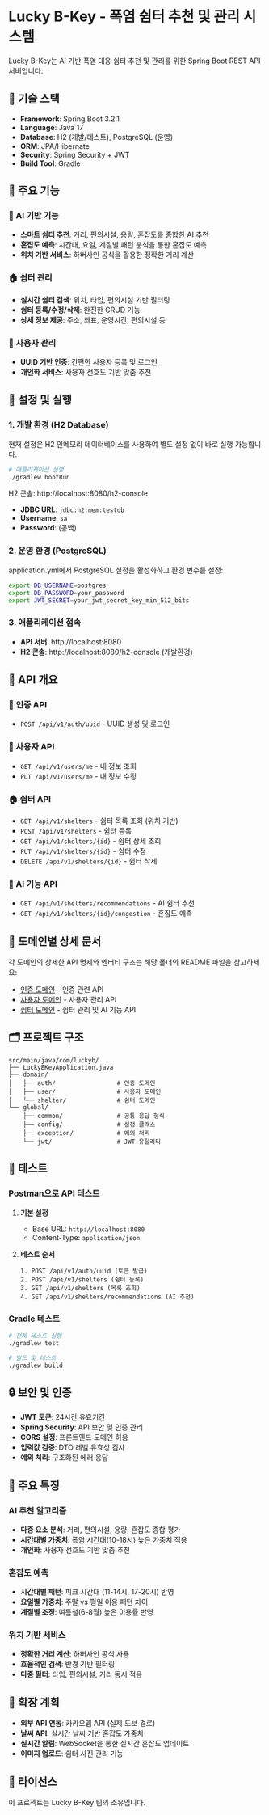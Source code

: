 # Lucky B-Key - 폭염 쉼터 추천 및 관리 시스템

Lucky B-Key는 AI 기반 폭염 대응 쉼터 추천 및 관리를 위한 Spring Boot REST API 서버입니다.

## 🚀 기술 스택

- **Framework**: Spring Boot 3.2.1
- **Language**: Java 17
- **Database**: H2 (개발/테스트), PostgreSQL (운영)
- **ORM**: JPA/Hibernate
- **Security**: Spring Security + JWT
- **Build Tool**: Gradle

## 🌟 주요 기능

### 🤖 AI 기반 기능
- **스마트 쉼터 추천**: 거리, 편의시설, 용량, 혼잡도를 종합한 AI 추천
- **혼잡도 예측**: 시간대, 요일, 계절별 패턴 분석을 통한 혼잡도 예측
- **위치 기반 서비스**: 하버사인 공식을 활용한 정확한 거리 계산

### 🏠 쉼터 관리
- **실시간 쉼터 검색**: 위치, 타입, 편의시설 기반 필터링
- **쉼터 등록/수정/삭제**: 완전한 CRUD 기능
- **상세 정보 제공**: 주소, 좌표, 운영시간, 편의시설 등

### 👤 사용자 관리
- **UUID 기반 인증**: 간편한 사용자 등록 및 로그인
- **개인화 서비스**: 사용자 선호도 기반 맞춤 추천

## 🔧 설정 및 실행

### 1. 개발 환경 (H2 Database)

현재 설정은 H2 인메모리 데이터베이스를 사용하여 별도 설정 없이 바로 실행 가능합니다.

```bash
# 애플리케이션 실행
./gradlew bootRun
```

H2 콘솔: http://localhost:8080/h2-console
- **JDBC URL**: `jdbc:h2:mem:testdb`
- **Username**: `sa`
- **Password**: (공백)

### 2. 운영 환경 (PostgreSQL)

application.yml에서 PostgreSQL 설정을 활성화하고 환경 변수를 설정:

```bash
export DB_USERNAME=postgres
export DB_PASSWORD=your_password
export JWT_SECRET=your_jwt_secret_key_min_512_bits
```

### 3. 애플리케이션 접속

- **API 서버**: http://localhost:8080
- **H2 콘솔**: http://localhost:8080/h2-console (개발환경)

## 📖 API 개요

### 🔐 인증 API
- `POST /api/v1/auth/uuid` - UUID 생성 및 로그인

### 👤 사용자 API  
- `GET /api/v1/users/me` - 내 정보 조회
- `PUT /api/v1/users/me` - 내 정보 수정

### 🏠 쉼터 API
- `GET /api/v1/shelters` - 쉼터 목록 조회 (위치 기반)
- `POST /api/v1/shelters` - 쉼터 등록
- `GET /api/v1/shelters/{id}` - 쉼터 상세 조회
- `PUT /api/v1/shelters/{id}` - 쉼터 수정
- `DELETE /api/v1/shelters/{id}` - 쉼터 삭제

### 🤖 AI 기능 API
- `GET /api/v1/shelters/recommendations` - AI 쉼터 추천
- `GET /api/v1/shelters/{id}/congestion` - 혼잡도 예측

## 📁 도메인별 상세 문서

각 도메인의 상세한 API 명세와 엔터티 구조는 해당 폴더의 README 파일을 참고하세요:

- [인증 도메인](src/main/java/com/luckyb/domain/auth/README.md) - 인증 관련 API
- [사용자 도메인](src/main/java/com/luckyb/domain/user/README.md) - 사용자 관리 API  
- [쉼터 도메인](src/main/java/com/luckyb/domain/shelter/README.md) - 쉼터 관리 및 AI 기능 API

## 🗂️ 프로젝트 구조

```
src/main/java/com/luckyb/
├── LuckyBKeyApplication.java
├── domain/
│   ├── auth/                 # 인증 도메인
│   ├── user/                 # 사용자 도메인
│   └── shelter/              # 쉼터 도메인
└── global/
    ├── common/               # 공통 응답 형식
    ├── config/               # 설정 클래스
    ├── exception/            # 예외 처리
    └── jwt/                  # JWT 유틸리티
```

## 🧪 테스트

### Postman으로 API 테스트

1. **기본 설정**
   - Base URL: `http://localhost:8080`
   - Content-Type: `application/json`

2. **테스트 순서**
   ```
   1. POST /api/v1/auth/uuid (토큰 발급)
   2. POST /api/v1/shelters (쉼터 등록)
   3. GET /api/v1/shelters (목록 조회)
   4. GET /api/v1/shelters/recommendations (AI 추천)
   ```

### Gradle 테스트

```bash
# 전체 테스트 실행
./gradlew test

# 빌드 및 테스트
./gradlew build
```

## 🔒 보안 및 인증

- **JWT 토큰**: 24시간 유효기간
- **Spring Security**: API 보안 및 인증 관리
- **CORS 설정**: 프론트엔드 도메인 허용
- **입력값 검증**: DTO 레벨 유효성 검사
- **예외 처리**: 구조화된 에러 응답

## 🌟 주요 특징

### AI 추천 알고리즘
- **다중 요소 분석**: 거리, 편의시설, 용량, 혼잡도 종합 평가
- **시간대별 가중치**: 폭염 시간대(10-18시) 높은 가중치 적용
- **개인화**: 사용자 선호도 기반 맞춤 추천

### 혼잡도 예측
- **시간대별 패턴**: 피크 시간대 (11-14시, 17-20시) 반영
- **요일별 가중치**: 주말 vs 평일 이용 패턴 차이
- **계절별 조정**: 여름철(6-8월) 높은 이용률 반영

### 위치 기반 서비스
- **정확한 거리 계산**: 하버사인 공식 사용
- **효율적인 검색**: 반경 기반 필터링
- **다중 필터**: 타입, 편의시설, 거리 동시 적용

## 🔄 확장 계획

- **외부 API 연동**: 카카오맵 API (실제 도보 경로)
- **날씨 API**: 실시간 날씨 기반 혼잡도 가중치
- **실시간 알림**: WebSocket을 통한 실시간 혼잡도 업데이트
- **이미지 업로드**: 쉼터 사진 관리 기능

## 📄 라이선스

이 프로젝트는 Lucky B-Key 팀의 소유입니다. 